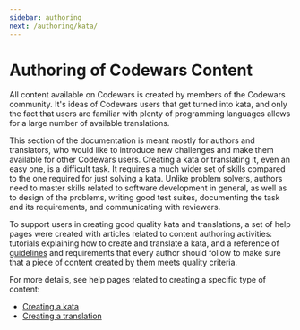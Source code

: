 ```yaml
---
sidebar: authoring
next: /authoring/kata/
---
```


# Authoring of Codewars Content

All content available on Codewars is created by members of the Codewars community. It's ideas of Codewars users that get turned into kata, and only the fact that users are familiar with plenty of programming languages allows for a large number of available translations.

This section of the documentation is meant mostly for authors and translators, who would like to introduce new challenges and make them available for other Codewars users. Creating a kata or translating it, even an easy one, is a difficult task. It requires a much wider set of skills compared to the one required for just solving a kata. Unlike problem solvers, authors need to master skills related to software development in general, as well as to design of the problems, writing good test suites, documenting the task and its requirements, and communicating with reviewers. 

To support users in creating good quality kata and translations, a set of help pages were created with articles related to content authoring activities: tutorials explaining how to create and translate a kata, and a reference of [guidelines][authoring-guidelines] and requirements that every author should follow to make sure that a piece of content created by them meets quality criteria.

For more details, see help pages related to creating a specific type of content:
- [Creating a kata][authoring-kata]
- [Creating a translation][authoring-translation]

[authoring-guidelines]: /authoring/guidelines/
[authoring-kata]: /authoring/kata/
[authoring-translation]: /authoring/translation/
